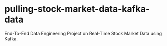 # pulling-stock-market-data-kafka-data
End-To-End Data Engineering Project on Real-Time Stock Market Data using Kafka.
